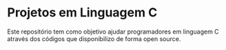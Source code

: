 # Projetos em Linguagem C
Este repositório tem como objetivo ajudar programadores em linguagem C através dos códigos que disponibilizo de forma open source.
